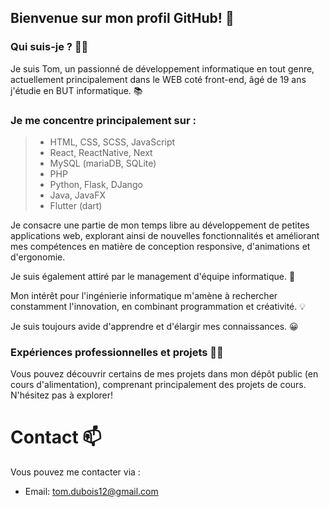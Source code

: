 ﻿## Bienvenue sur mon profil GitHub! 👋

### Qui suis-je ? 👨‍💻

Je suis Tom, un passionné de développement informatique en tout genre, actuellement principalement dans le WEB coté front-end, âgé de 19 ans j'étudie en BUT informatique. 📚

### Je me concentre principalement sur :

> - HTML, CSS, SCSS, JavaScript
> - React, ReactNative, Next
> - MySQL (mariaDB, SQLite)
> - PHP
> - Python, Flask, DJango
> - Java, JavaFX
> - Flutter (dart)

Je consacre une partie de mon temps libre au développement de petites applications web, explorant ainsi de nouvelles fonctionnalités et améliorant mes compétences en matière de conception responsive, d'animations et d'ergonomie.

Je suis également attiré par le management d'équipe informatique. :100:

Mon intérêt pour l'ingénierie informatique m'amène à rechercher constamment l'innovation, en combinant programmation et créativité. 💡

Je suis toujours avide d'apprendre et d'élargir mes connaissances. 😀

### Expériences professionnelles et projets 👨‍💼

Vous pouvez découvrir certains de mes projets dans mon dépôt public (en cours d'alimentation), comprenant principalement des projets de cours. N'hésitez pas à explorer!

# Contact 📫

Vous pouvez me contacter via :

- Email: tom.dubois12@gmail.com
